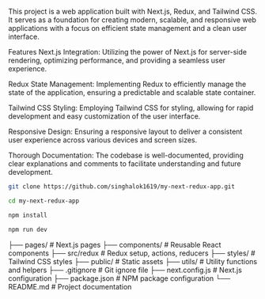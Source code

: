 This project is a web application built with Next.js, Redux, and Tailwind CSS. It serves as a foundation for creating modern, scalable, and responsive web applications with a focus on efficient state management and a clean user interface.

Features
Next.js Integration: Utilizing the power of Next.js for server-side rendering, optimizing performance, and providing a seamless user experience.

Redux State Management: Implementing Redux to efficiently manage the state of the application, ensuring a predictable and scalable state container.

Tailwind CSS Styling: Employing Tailwind CSS for styling, allowing for rapid development and easy customization of the user interface.

Responsive Design: Ensuring a responsive layout to deliver a consistent user experience across various devices and screen sizes.

Thorough Documentation: The codebase is well-documented, providing clear explanations and comments to facilitate understanding and future development.

```bash
git clone https://github.com/singhalok1619/my-next-redux-app.git

```

```bash
cd my-next-redux-app

```

```bash
npm install

```

```bash
npm run dev

```

├── pages/ # Next.js pages
├── components/ # Reusable React components
├── src/redux # Redux setup, actions, reducers
├── styles/ # Tailwind CSS styles
├── public/ # Static assets
├── utils/ # Utility functions and helpers
├── .gitignore # Git ignore file
├── next.config.js # Next.js configuration
├── package.json # NPM package configuration
└── README.md # Project documentation
